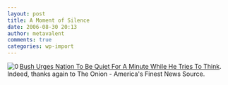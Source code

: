 ```yaml
---
layout: post
title: A Moment of Silence
date: 2006-08-30 20:13
author: metavalent
comments: true
categories: wp-import
---
```

<!--Lead Photo --><a href="http://www.theonion.com/content/node/52106"><img src="http://metavalent.info/images/the_onion_logo.gif" align="left" border="0" alt="0" /></a><!-- Commentary --><a href="http://www.theonion.com/content/node/52106">Bush Urges Nation To Be Quiet For A Minute While He Tries To Think</a>. Indeed, thanks again to The Onion - America's Finest News Source.
